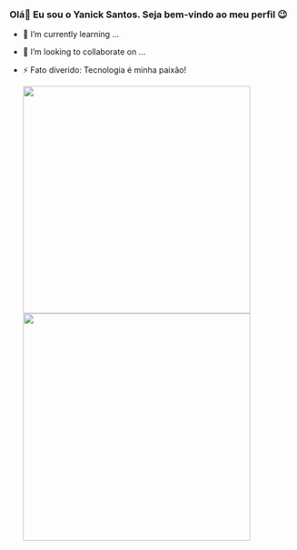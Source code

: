 ### Olá👋 Eu sou o Yanick Santos. Seja bem-vindo ao meu perfil 😉

- 🌱 I’m currently learning ...
- 👯 I’m looking to collaborate on ...
- ⚡ Fato diverido: Tecnologia é minha paixão! 


  <div >
        <img width ="400px" src="https://github-readme-stats.vercel.app/api?username=yanicksantos&show_icons=true&theme=maroongold"/>
        <img  width ="400px" src="https://github-readme-stats.vercel.app/api/top-langs/?username=Yanicksantos&layout=compact"/>
    </div>
